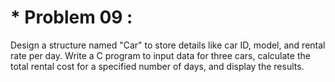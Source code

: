 # * Problem 09 :

Design a structure named "Car" to store details like car ID, model, and rental rate per day. Write a C program to input data for three cars, calculate the total rental cost for a specified number of days, and display the results.